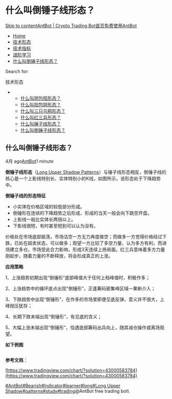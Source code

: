 # 什么叫倒锤子线形态？

[Skip to content](https://www.antrade.io/guide/docs/cn/long-upper-shadow-patterns/#content)[AntBot | Crypto Trading Bot](https://www.antrade.io/guide/docs/cn/)[首页](https://www.antrade.io/guide/docs/cn/)[免费使用AntBot](https://antrade.io/)

* [Home](https://www.antrade.io/guide/docs/cn)
* [技术形态](https://www.antrade.io/guide/docs/cn/patterns/)
* [技术指标](https://www.antrade.io/guide/docs/cn/indicator/)
* [进阶学习](https://www.antrade.io/guide/docs/cn/cn-learning/)
* [什么叫倒锤子线形态？](https://www.antrade.io/guide/docs/cn/long-upper-shadow-patterns/)

Search for:

技术形态

*
  * [什么叫阴包阳形态？](https://www.antrade.io/guide/docs/cn/engulfing-bearish-patterns/)
  * [什么叫阳包阴形态？](https://www.antrade.io/guide/docs/cn/engulfing-bullish-patterns/)
  * [什么叫三只乌鸦形态？](https://www.antrade.io/guide/docs/cn/three-black-crows-patterns/)
  * [什么叫红三兵形态？](https://www.antrade.io/guide/docs/cn/three-white-soldiers-patterns/)
  * [什么叫锤子线形态？](https://www.antrade.io/guide/docs/cn/long-lower-shadow-patterns/)
  * [什么叫倒锤子线形态？](https://www.antrade.io/guide/docs/cn/long-upper-shadow-patterns/)

## 什么叫倒锤子线形态？

4月 ago[AntBot](https://www.antrade.io/guide/docs/cn/author/antbot/)1 minute

**倒锤子线形态**（[Long Upper Shadow Patterns](https://antrade.io/guide/docs/en/long-upper-shadow-patterns/)）与锤子线形态相反，倒锤子线的核心是一个上影线特别长、实体特别小的K线，如图所示，该形态处于下降趋势中。

**倒锤子线的形态特征**

* 小实体在价格区域的较低部分形成。
* 倒锤形在连续的下降趋势之后形成，形成的当天一般会向下跳空开盘。
* 上影线一般比实体长两倍以上。
* 下影线很短，有时甚至短到可以认为没有。

价格处在市场底部振荡，市场沽空一方无力再度做空；而做多一方觉得价格经过下跌，已处在超卖状态，可以做多；观望一方比较了多空力量，认为多方有利，而进场建立多仓。市场受此合力影响，形成3天连续上扬局面。红三兵意味着多方力量刚起步，随着力量的不断释放，将会形成真正的上涨。

**应用策略**

1、上涨趋势初期出现“倒锤形”底部峰值大于任何上档峰值时，积极作多；

2、上涨趋势中的循环底点出现“倒锤形”，正逢筹码密集峰区域—果断介入；

3、下跌趋势中出现“倒锤形”，在作多的市场里即便见底反弹，意义并不很大，上峰抛压犹存；

4、长期下跌末端出现“倒锤形”，有见底的含义；

5、大幅上涨末端出现“倒锤形”，恰遇底部筹码出兵向上，随其减仓操作或离场观望。

**如下例图**

<figure><img src="https://antrade.io/guide/docs/cn/wp-content/uploads/2022/11/image-6.png" alt=""><figcaption></figcaption></figure>

**参考文档**：

[https://www.tradingview.com/chart/?solution=43000583784](https://www.tradingview.com/chart/?solution=43000583784)

[#AntBot](https://www.antrade.io/guide/docs/cn/tag/antbot/)[#Bearish](https://www.antrade.io/guide/docs/cn/tag/bearish/)[#Indicator](https://www.antrade.io/guide/docs/cn/tag/indicator/)[#learner](https://www.antrade.io/guide/docs/cn/tag/learner/)[#long](https://www.antrade.io/guide/docs/cn/tag/long/)[#Long Upper Shadow](https://www.antrade.io/guide/docs/cn/tag/long-upper-shadow/)[#patterns](https://www.antrade.io/guide/docs/cn/tag/patterns/)[#study](https://www.antrade.io/guide/docs/cn/tag/study/)[#trading](https://www.antrade.io/guide/docs/cn/tag/trading/)@AntBot free trading bot\

